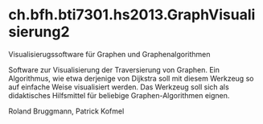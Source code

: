 ch.bfh.bti7301.hs2013.GraphVisualisierung2
==========================================

Visualisierugssoftware für Graphen und Graphenalgorithmen

Software zur Visualisierung der Traversierung von Graphen.
Ein Algorithmus, wie etwa derjenige von Dijkstra soll mit diesem Werkzeug so auf einfache Weise visualisiert werden.
Das Werkzeug soll sich als didaktisches Hilfsmittel für beliebige Graphen-Algorithmen eignen.

Roland Bruggmann, Patrick Kofmel
